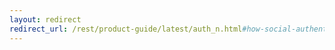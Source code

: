 ```yaml
---
layout: redirect
redirect_url: /rest/product-guide/latest/auth_n.html#how-social-authentication-works
---
```


<!--

---
layout: doc
lang: guides
description: Stormpath makes it easy to login users with Facebook, Google, Linkedin, or GitHub in one API call
title: Integrating Stormpath with Facebook and Google
---

In this guide, we discuss how to set up Stormpath to communicate to Google and Facebook to retrieve user profiles from the social networks and convert them into Stormpath accounts.  

{% docs note %}

Prerequisite:  Complete one of the [Quickstart Guides](https://docs.stormpath.com/home/).  This will get you familiar with Stormpath and will set up an `Application` to use with this guide.

{% enddocs %}

## What is Stormpath?

Stormpath is a user management API that makes it easy for developers to launch applications with secure, scalable user infrastructure. It automates:

* User Account registration and login
* Authentication and authorization
* Flexible, secure user profile data
* Group and role management, including pre-built Role-Based Access Control (RBAC)
* Best-practice password security and data storage

You access Stormpath via a [beautiful](http://stormpath.com/blog/designing-rest-json-apis) REST+JSON API or our [language-specific SDKs](https://docs.stormpath.com).

##  Why Should I Use Stormpath to Integrate Login with Facebook and Google?

Stormpath makes it easy to connect to Google and Facebook in one simple API call. It's a simple and secure way to retrieve user profiles and convert them into Stormpath accounts, no matter the service you're using.

From an end-user perspective, it allows them to log into your application by collecting information from these social networks.

As soon as you have an OAuth token from Google or Facebook, you can pass it to Stormpath.  Stormpath will handle validating the token, importing the user profile into a `Directory`, syncing user profile, and can enable you to handle use cases such as:

+ Storing an optional password for an imported Facebook / Google account to support email / password authentication
+ Robust and schema-less user profiles
+ Using the same API, you can read / write information regardless of what social provider they authenticated with.

## How to Integrate Stormpath with Facebook?

After you familiarize yourself with Stormpath with one of the [Quickstart](https://stormpath.com/tutorial/) Guides, integrating Stormpath with Facebook and Google requires the following steps:

+ Creating a Social Directory for Facebook
+ Mapping the Directory as an Account Store to an Application
+ Accessing an Account with Facebook Tokens

### Creating a Social Directory for Facebook

A `Directory` is a top-level storage containers of `Accounts` in Stormpath. A `Directory` also manages security policies (like password strength) for the `Accounts` it contains.  Facebook Directories are a special type of `Directory` that holds Accounts for Facebook.

{% docs note %}
Before you can create a Directory for Facebook, it is important that you gather information regarding your application from Facebook.  This information includes Client ID / Client Secret and can be acquired from the developer consoles for [Facebook](https://developers.facebook.com/).
{% enddocs %}

Creating a directory for Facebook require that you provide information from Facebook as a `Provider` [resource](/rest/product-guide/latest/auth_n.html#facebook).  This information can be use to create the directories from the [Admin Console](https://api.stormpath.com/login) or the following code:

{% codetab id:facebook-create-directory langs:java python node curl%}
------
Directory directory = client.instantiate(Directory.class);
directory.setName("my-facebook-directory");
directory.setDescription("A Facebook directory");

CreateDirectoryRequest request = Directories.newCreateRequestFor(directory).
            forProvider(Providers.FACEBOOK.builder()
                    .setClientId("857385m8vk0fn2r7jmjo")
                    .setClientSecret("ehs7bA7OWQSQ4")
                    .build()
            ).build();

Tenant tenant = client.getCurrentTenant();
directory = tenant.createDirectory(request);
------
from stormpath.resources import Provider

directory = client.directories.create({
    'name': 'my-facebook-directory',
    'description': 'Facebook Directory',
    'provider': {
        'client_id': '501417',
        'client_secret': '4913953281ec6bb109',
        'redirect_uri': 'https://myapplication.com/authenticate',
        'provider_id': Provider.FACEBOOK}})
------
client.createDirectory({
  name : 'my-facebook-directory',
  description : 'A Facebook directory',
  provider: {
    providerId: 'facebook',
    clientId: '857385m8vk0fn2r7jmjo',
    clientSecret: 'ehs7bA7OWQSQ4'
  }
}, function(err, directory){
  console.log(directory);
});
------
curl -X POST --user $YOUR_API_KEY_ID:$YOUR_API_KEY_SECRET \
     -H "Accept: application/json" \
     -H "Content-Type: application/json" \
     -d '{
            "name" : "my-facebook-directory",
            "description" : "A Facebook directory",
            "provider": {
              "providerId": "facebook",
              "clientId":"YOUR_FACEBOOK_CLIENT_ID",
              "clientSecret":"YOUR_FACEBOOK_CLIENT_SECRET"
            }
          }' \
 "https://api.stormpath.com/v1/directories"
------
{% endcodetab %}

### Mapping the Directory as an Account Store to an Application

Once a Facebook `Directory` has been created, it must be mapped to an application as an `Account Store`.  When an Account Store (which can be a `Directory` or `Group`) is mapped to an `Application`, the accounts in the account store are considered the application’s users and they can login to the application.

Creating an Account Store Mapping can be done through the REST API, SDKs or Admin Console.

#### Admin Console

To manage Account Stores in the Console:

1. Log in to the Stormpath Admin Console
2. Click the *Applications* tab
3. Click the Application's name to which you want to add an Account Store
4. Click the *Account Stores* button in the tab bar
5. Select the Facebook Directory that was created
6. Click *Add Account Store*

#### SDKs and REST API

{% codetab id:facebook-map-application langs:java python node curl %}
------
ApplicationAccountStoreMapping applicationAccountStoreMapping = client.instantiate(ApplicationAccountStoreMapping.class)
        .setAccountStore(YOUR_FACEBOOK_DIRECTORY)
        .setApplication(application);

application.createAccountStoreMapping(accountStoreMapping);
------
account_store_mapping = client.account_store_mappings.create({
    'application': YOUR_APPLICATION,
    'account_store': YOUR_FACEBOOK_DIRECTORY
})
------
application.createAccountStoreMapping({
    accountStore: YOUR_FACEBOOK_DIRECTORY
}, function(err, accountStoreMapping){
  console.log(accountStoreMapping);
});
------
curl -X POST -u $API_KEY_ID:$API_KEY_SECRET \
     -H "Content-Type: application/json;charset=UTF-8" \
     -d '{
           "application": {
             "href": "YOUR_APPLICATION_HREF"
           },
           "accountStore": {
             "href": "YOUR_FACEBOOK_DIRECTORY_HREF"
           }
         }' \
     'https://api.stormpath.com/v1/accountStoreMappings'
------
{% endcodetab %}

### Accessing an Account with Facebook Tokens

Once a Facebook Directory is mapped to an application, it is now possible to get an `Account` from Stormpath based on Facebook User Access Tokens.

You need to gather an User Access Token from Facebook before submitting it to Stormpath.  This is possible either by using a [Facebook SDK Library](https://developers.facebook.com/docs/facebook-login/access-tokens/#usertokens), or [Facebook's Graph Explorer](https://developers.facebook.com/tools/explorer) for testing.

Below is sample code using Facebook's Javascript library to get the access token.  

    window.checkFacebookStatus = function () {
        FB.getLoginStatus(function (response) {
            //  {
            //     status: 'connected',
            //     authResponse: {
            //        accessToken: '...',
            //        expiresIn:'...',
            //        signedRequest:'...',
            //        userID:'...'
            //     }
            //  }

            if (response.status === 'connected') {
                alert('Access Token: ' + response.authResponse.accessToken);
            } else {
                alert('Log in first...');
            }

        });
    };

There are also other means of getting the access token from cookies on the server using 3rd party libraries in different languages.

{% docs note %}
It is required that your Facebook application requests for the `email` permission from Facebook. If the access token does not grant `email` permissions, you will not be able to get an `Account` with an access token.
{% enddocs %}

Once the `User Access Token` is gathered, you can ask the `Application` object to get or create the `Account` by passing `providerData`.  The `providerData` object specifies the type of provider and the access token.

The following is how you use `providerData` to get an `Account` for a given `User Access Token`:

{% codetab id:facebook-auth langs:java python node curl %}
------
ProviderAccountRequest request = Providers.FACEBOOK.account()
            .setAccessToken("CABTmZxAZBxBADbr1l7ZCwHpjivBt9T0GZBqjQdTmgyO0OkUq37HYaBi4F23f49f5")
            .build();

ProviderAccountResult result = application.getAccount(request);
Account account = result.getAccount();
------
application.get_provider_account(provider=Provider.FACEBOOK, access_token="%ACCESS_TOKEN_FROM_FACEBOOK%")
------
application.getAccount({
  providerData: {
    providerId: 'facebook',
    accessToken: ACCESS_TOKEN_FROM_FACEBOOK
  }
}, function(err, result){
  console.log(result.created);
  console.log(result.account);
});
------
curl -X POST --user $YOUR_API_KEY_ID:$YOUR_API_KEY_SECRET \
     -H "Accept: application/json" \
     -H "Content-Type: application/json" \
     -d '{
            "providerData": {
              "providerId": "facebook",
              "accessToken": "USER_ACCESS_TOKEN_FROM_FACEBOOK"
            }
          }' \
 "https://api.stormpath.com/v1/applications/YOUR_APP_ID/accounts"
------
{% endcodetab %}

{% docs note %}
The `Authentication Result` or HTTP Status code (using REST) when accessing an account based on a Facebook User Access Token will denote if the account was created (HTTP 201) or if it already existed in Stormpath (HTTP 200)
{% enddocs %}

{% docs note %}
To access the `providerData` to get the Access Token for the Account in one request, you can use [link expansion](/rest/product-guide/latest/reference.html#links) to expand the `providerData`.
{% enddocs %}

Once an `Account` is retrieved, Stormpath maps common fields for the Facebook User to the  Account.  The access token for any additional calls in the `providerData` resource and can be retrieved by:

{% codetab id:facebook-get-provider-data langs:java python node curl %}
------
FacebookProviderData providerData = (FacebookProviderData) account.getProviderData();
------
print acc.provider_data
print acc.provider_data.access_token
------
application.getAccount(providerData, {expand: 'providerData' }, function(err, account){
  console.log(account.providerData);
});
------
GET https://api.stormpath.com/v1/accounts/m0fw8GvxpM7n3pw6tyw9/providerData
------
{% endcodetab %}

The returned `providerData` will include the following properties:


      "accessToken": "y29.1.AADN_Xo2hxQflWwsgCSK-WjSw1mNfZiv4",
      "createdAt": "2014-04-01T17:00:09.154Z",
      "href": "https://api.stormpath.com/v1/accounts/ciYmtETytH0tbHRBas1D5/providerData",
      "modifiedAt": "2014-04-01T17:00:09.189Z",
      "providerId": "facebook"


## How to Integrate Stormpath with Google?

After you familiarize yourself with Stormpath with one of the [Quickstart](docs.stormpath.com) Guides, integrating Stormpath with Google requires the following steps:

+ Creating a Social Directory for Google
+ Mapping the Directory as an Account Store to an Application
+ Accessing an Account with Google Tokens

### Creating a Social Directory for Google

A `Directory` is a top-level storage containers of `Accounts` in Stormpath. A `Directory` also manages security policies (like password strength) for the `Accounts` it contains.  Google Directories are a special type of `Directory` that holds Accounts for Google.

{% docs note %}
Before you can create a Directory for Google, it is important that you gather information regarding your application from Google.  This information includes Client ID, Client Secret, Redirect URL and can be acquired from the developer consoles for [Google](https://console.developers.google.com/).
{% enddocs %}

Creating a directory for Google require that you provide information from Google as a `Provider` [resource](/rest/product-guide/latest/auth_n.html#google).  This information can be use to create the directories from the [Admin Console](https://api.stormpath.com/login) or the following code:

{% codetab id:create-google-directory langs:java python node curl %}
------
Directory directory = client.instantiate(Directory.class);
directory.setName("my-google-directory");
directory.setDescription("A Google directory");

CreateDirectoryRequest request = Directories.newCreateRequestFor(directory).
            forProvider(Providers.GOOGLE.builder()
                    .setClientId("857385-m8vk0fn2r7jmjo.apps.googleusercontent.com")
                    .setClientSecret("ehs7_-bA7OWQSQ4")
                    .setRedirectUri("https://myapplication.com/authenticate")
                    .build()
            ).build();

Tenant tenant = client.getCurrentTenant();
directory = tenant.createDirectory(request);
------
from stormpath.resources import Provider
directory = client.directories.create({
    'name': 'my-google-directory',
    'description': 'A Google directory',
    'provider': {
        'client_id': '857385-m8vk0fn2r7jmjo.apps.googleusercontent.com',
        'client_secret': 'ehs7_-bA7OWQSQ4',
        'redirect_uri': 'https://myapplication.com/authenticate',
        'provider_id': Provider.GOOGLE}})
------
client.createDirectory({
  name : 'my-google-directory',
  description : 'A Google directory',
  provider: {
    providerId: 'google',
    clientId: '857385-m8vk0fn2r7jmjo.apps.googleusercontent.com',
    clientSecret: 'ehs7_-bA7OWQSQ4',
    redirectUri: 'https://myapplication.com/authenticate'
  }
}, function(err, directory){
  console.log(directory);
});
------
curl -X POST --user $YOUR_API_KEY_ID:$YOUR_API_KEY_SECRET \
     -H "Accept: application/json" \
     -H "Content-Type: application/json" \
     -d '{
            "name" : "my-google-directory",
            "description" : "A Google directory",
            "provider": {
              "providerId": "google",
              "clientId":"YOUR_GOOGLE_CLIENT_ID",
              "clientSecret":"YOUR_GOOGLE_CLIENT_SECRET",
              "redirectUri":"YOUR_GOOGLE_REDIRECT_URI"
            }
          }' \
 "https://api.stormpath.com/v1/directories"
------
{% endcodetab %}

{% docs note %}
If you are using [Google+ Sign-In for server-side apps](https://developers.google.com/+/web/signin/server-side-flow), Google recommends that you leave the Authorized redirect URI field blank in the Google Developer Console.  In Stormpath, when creating the Google Directory, you must set the redirect URI to `postmessage`.
{% enddocs %}

### Mapping the Directory as an Account Store to an Application

Once a Google `Directory` has been created, it must be mapped to an application as an `Account Store`.  When an Account Store (which can be a `Directory` or `Group`) is mapped to an `Application`, the accounts in the account store are considered the application’s users and they can login to the application.

Creating an Account Store Mapping can be done through the REST API, SDKs or Admin Console.

#### Admin Console

To manage Account Stores in the Console:

1. Log in to the Stormpath Admin Console
2. Click the *Applications* tab
3. Click the Application's name to which you want to add an Account Store
4. Click the *Account Stores* button in the tabbar
5. Select the Google Directory that was created
6. Click *Add Account Store*

#### SDKs and REST API

{% codetab id:google-map-application langs:java python node curl %}
------
ApplicationAccountStoreMapping applicationAccountStoreMapping = client.instantiate(ApplicationAccountStoreMapping.class)
        .setAccountStore(YOUR_GOOGLE_DIRECTORY)
        .setApplication(application);

application.createAccountStoreMapping(accountStoreMapping);
------
account_store_mapping = client.account_store_mappings.create({
    'application': YOUR_APPLICATION,
    'account_store': YOUR_GOOGLE_DIRECTORY
})
------
application.createAccountStoreMapping({
    accountStore: YOUR_GOOGLE_DIRECTORY
}, function(err, accountStoreMapping){
  console.log(accountStoreMapping);
});
------
curl -X POST -u $API_KEY_ID:$API_KEY_SECRET \
     -H "Content-Type: application/json;charset=UTF-8" \
     -d '{
           "application": {
             "href": "YOUR_APPLICATION_HREF"
           },
           "accountStore": {
             "href": "YOUR_GOOGLE_DIRECTORY_HREF"
           }
         }' \
     'https://api.stormpath.com/v1/accountStoreMappings'
------
{% endcodetab %}

### Accessing an Account with Google Tokens

To access or create an account in an already created Google Directory, it is required to gather a Google Authorization Code or Access Token on behalf of the user.  This requires leveraging Google's [OAuth 2.0 protocol](https://developers.google.com/accounts/docs/OAuth2Login) and the user's consent for your application's permissions.

Generically, this will include embedding a link in your site that will send an authentication request to Google. Once the user has authenticated, Google will redirect the response to your application, including the Authorization Code.  This is documented in detail [here](https://developers.google.com/accounts/docs/OAuth2Login#authenticatingtheuser).

Once the Authorization Code is gathered, you can ask the `Application` object to get or create the `Account` by passing `providerData`.  The `providerData` object specifies the type of provider and the authorization code.

      "providerId": "google",
      "code": "%ACCESS_CODE_FROM_GOOGLE%"

{% docs note %}
It is required that your Google application requests for the `email` scope from Google. If the authorization code or access token does not grant `email` scope, you will not be able to get an `Account` with an access token.
{% enddocs %}

The following is how you use `providerData` to get an `Account` for a given authorization code:

{% codetab id:google-auth langs:java python node curl %}
------
ProviderAccountRequest request = Providers.GOOGLE.account()
            .setCode("4/a3p_fn0sMDQlyFVTYwfl5GAj0Obd.oiruVLbQZSwU3oEBd8DOtNApQzTCiwI")
            .build();

ProviderAccountResult result = application.getAccount(request);
Account account = result.getAccount();
------
account = application.get_provider_account(provider=Provider.GOOGLE, code=YOUR_GOOGLE_AUTH_CODE)
print acc.email
------
application.getAccount({
  providerData: {
    providerId: 'google',
    code: YOUR_GOOGLE_AUTH_CODE
  }
}, callback);
------
curl -X POST --user $YOUR_API_KEY_ID:$YOUR_API_KEY_SECRET \
     -H "Accept: application/json" \
     -H "Content-Type: application/json" \
     -d '{
            "providerData": {
              "providerId": "google",
              "code": "YOUR_GOOGLE_AUTH_CODE"
            }
          }' \
 "https://api.stormpath.com/v1/applications/YOUR_APP_ID/accounts"
------
{% endcodetab %}

{% docs note %}
The `Authentication Result` or HTTP Status code (using REST) when accessing an account based on a Google Authorization Code will denote if the account was created (HTTP 201) or if it already existed in Stormpath (HTTP 200)
{% enddocs %}

{% docs note %}
To [expand](#link-expansion) the `providerData` to get the Access Token for the Account in one HTTP request, add `expand=providerData` to the URL query parameters.
{% enddocs %}

If you have already exchanged an `Authorization Code` for an `Access Token`, this can be passed to Stormpath in a similar fashion:

      "providerId": "google",
      "accessToken": "%ACCESS_TOKEN_FROM_GOOGLE%"

Once an `Account` is retrieved, Stormpath maps common fields for the Google User to the  Account.  The access token and the refresh token for any additional calls in the `providerData` resource and can be retrieved by:

{% codetab id:google-get-provider-data langs:java python node curl %}
------
GoogleProviderData providerData = (GoogleProviderData) account.getProviderData();
------
print acc.provider_data
print acc.provider_data.access_token
------
application.getAccount(providerData, {expand: 'providerData' }, function(err, account){
  console.log(account.providerData);
});
------
GET https://api.stormpath.com/v1/accounts/m0fw8GvxpM7n3pw6tyw9/providerData
------
{% endcodetab %}

The returned `providerData` will include:

      "accessToken": "y29.1.AADN_Xo2hxQflWwsgCSK-WjSw1mNfZiv4",
      "createdAt": "2014-04-01T17:00:09.154Z",
      "href": "https://api.stormpath.com/v1/accounts/ciYmtETytH0tbHRBas1D5/providerData",
      "modifiedAt": "2014-04-01T17:00:09.189Z",
      "providerId": "google",
      "refreshToken": "1/qQTS638g3ArE4U02FoiXL1yIh-OiPmhc"

{% docs note %}
The `refreshToken` will only be present if your application asked for offline access.  Review Google's documentation for more information regarding OAuth offline access.
{% enddocs %}

##  Wrapping up

In this guide, we discussed how to set up a Stormpath to enable your users to log in with Facebook and Google. If you have any questions, bug reports, or enhancement requests please email support@stormpath.com.

-->
